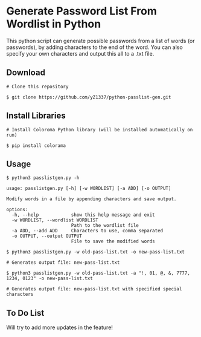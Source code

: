 # Generate Password List From Wordlist in Python

This python script can generate possible passwords from a list of words (or passwords), by adding characters to the end of the word. You can also specify your own characters and output this all to a .txt file.

## Download

```
# Clone this repository

$ git clone https://github.com/yZ1337/python-passlist-gen.git
```

## Install Libraries

```
# Install Coloroma Python library (will be installed automatically on run)

$ pip install colorama
```

## Usage

```
$ python3 passlistgen.py -h

usage: passlistgen.py [-h] [-w WORDLIST] [-a ADD] [-o OUTPUT]

Modify words in a file by appending characters and save output.

options:
  -h, --help            show this help message and exit
  -w WORDLIST, --wordlist WORDLIST
                        Path to the wordlist file
  -a ADD, --add ADD     Characters to use, comma separated
  -o OUTPUT, --output OUTPUT
                        File to save the modified words
```

```
$ python3 passlistgen.py -w old-pass-list.txt -o new-pass-list.txt

# Generates output file: new-pass-list.txt
```

```
$ python3 passlistgen.py -w old-pass-list.txt -a "!, 01, @, &, 7777, 1234, 0123" -o new-pass-list.txt

# Generates output file: new-pass-list.txt with specified special characters
```

## To Do List

Will try to add more updates in the feature!
